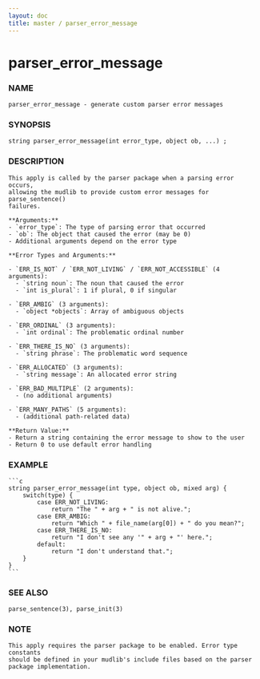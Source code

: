 ```yaml
---
layout: doc
title: master / parser_error_message
---
```

# parser_error_message

### NAME

    parser_error_message - generate custom parser error messages

### SYNOPSIS

    string parser_error_message(int error_type, object ob, ...) ;

### DESCRIPTION

    This apply is called by the parser package when a parsing error occurs,
    allowing the mudlib to provide custom error messages for parse_sentence()
    failures.

    **Arguments:**
    - `error_type`: The type of parsing error that occurred
    - `ob`: The object that caused the error (may be 0)
    - Additional arguments depend on the error type

    **Error Types and Arguments:**

    - `ERR_IS_NOT` / `ERR_NOT_LIVING` / `ERR_NOT_ACCESSIBLE` (4 arguments):
      - `string noun`: The noun that caused the error
      - `int is_plural`: 1 if plural, 0 if singular

    - `ERR_AMBIG` (3 arguments):
      - `object *objects`: Array of ambiguous objects

    - `ERR_ORDINAL` (3 arguments):
      - `int ordinal`: The problematic ordinal number

    - `ERR_THERE_IS_NO` (3 arguments):
      - `string phrase`: The problematic word sequence

    - `ERR_ALLOCATED` (3 arguments):
      - `string message`: An allocated error string

    - `ERR_BAD_MULTIPLE` (2 arguments):
      - (no additional arguments)

    - `ERR_MANY_PATHS` (5 arguments):
      - (additional path-related data)

    **Return Value:**
    - Return a string containing the error message to show to the user
    - Return 0 to use default error handling

### EXAMPLE

    ```c
    string parser_error_message(int type, object ob, mixed arg) {
        switch(type) {
            case ERR_NOT_LIVING:
                return "The " + arg + " is not alive.";
            case ERR_AMBIG:
                return "Which " + file_name(arg[0]) + " do you mean?";
            case ERR_THERE_IS_NO:
                return "I don't see any '" + arg + "' here.";
            default:
                return "I don't understand that.";
        }
    }
    ```

### SEE ALSO

    parse_sentence(3), parse_init(3)

### NOTE

    This apply requires the parser package to be enabled. Error type constants
    should be defined in your mudlib's include files based on the parser
    package implementation.
